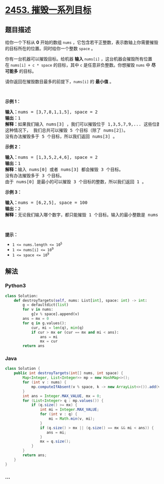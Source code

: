 # [2453. 摧毁一系列目标](https://leetcode-cn.com/problems/destroy-sequential-targets)

## 题目描述

<!-- 这里写题目描述 -->

<p>给你一个下标从 <strong>0</strong>&nbsp;开始的数组&nbsp;<code>nums</code>&nbsp;，它包含若干正整数，表示数轴上你需要摧毁的目标所在的位置。同时给你一个整数&nbsp;<code>space</code>&nbsp;。</p>

<p>你有一台机器可以摧毁目标。给机器 <strong>输入</strong>&nbsp;<code>nums[i]</code>&nbsp;，这台机器会摧毁所有位置在&nbsp;<code>nums[i] + c * space</code>&nbsp;的目标，其中&nbsp;<code>c</code>&nbsp;是任意非负整数。你想摧毁&nbsp;<code>nums</code>&nbsp;中 <strong>尽可能多</strong>&nbsp;的目标。</p>

<p>请你返回在摧毁数目最多的前提下，<code>nums[i]</code>&nbsp;的 <strong>最小值</strong>&nbsp;。</p>

<p>&nbsp;</p>

<p><strong>示例 1：</strong></p>

<pre><b>输入：</b>nums = [3,7,8,1,1,5], space = 2
<b>输出：</b>1
<b>解释：</b>如果我们输入 nums[3] ，我们可以摧毁位于 1,3,5,7,9,... 这些位置的目标。
这种情况下， 我们总共可以摧毁 5 个目标（除了 nums[2]）。
没有办法摧毁多于 5 个目标，所以我们返回 nums[3] 。
</pre>

<p><strong>示例 2：</strong></p>

<pre><b>输入：</b>nums = [1,3,5,2,4,6], space = 2
<b>输出：</b>1
<b>解释：</b>输入 nums[0] 或者 nums[3] 都会摧毁 3 个目标。
没有办法摧毁多于 3 个目标。
由于 nums[0] 是最小的可以摧毁 3 个目标的整数，所以我们返回 1 。
</pre>

<p><strong>示例 3：</strong></p>

<pre><b>输入：</b>nums = [6,2,5], space = 100
<b>输出：</b>2
<b>解释：</b>无论我们输入哪个数字，都只能摧毁 1 个目标。输入的最小整数是 nums[1] 。
</pre>

<p>&nbsp;</p>

<p><strong>提示：</strong></p>

<ul>
	<li><code>1 &lt;= nums.length &lt;= 10<sup>5</sup></code></li>
	<li><code>1 &lt;= nums[i] &lt;= 10<sup>9</sup></code></li>
	<li><code>1 &lt;= space &lt;=&nbsp;10<sup>9</sup></code></li>
</ul>


## 解法

<!-- 这里可写通用的实现逻辑 -->

<!-- tabs:start -->

### **Python3**

<!-- 这里可写当前语言的特殊实现逻辑 -->

```python
class Solution:
    def destroyTargets(self, nums: List[int], space: int) -> int:
        g = defaultdict(list)
        for v in nums:
            g[v % space].append(v)
        ans = mx = 0
        for q in g.values():
            cur, mi = len(q), min(q)
            if cur > mx or (cur == mx and mi < ans):
                ans = mi
                mx = cur
        return ans
```

### **Java**

<!-- 这里可写当前语言的特殊实现逻辑 -->

```java
class Solution {
    public int destroyTargets(int[] nums, int space) {
        Map<Integer, List<Integer>> mp = new HashMap<>();
        for (int v : nums) {
            mp.computeIfAbsent(v % space, k -> new ArrayList<>()).add(v);
        }
        int ans = Integer.MAX_VALUE, mx = 0;
        for (List<Integer> q : mp.values()) {
            if (q.size() >= mx) {
                int mi = Integer.MAX_VALUE;
                for (int v : q) {
                    mi = Math.min(v, mi);
                }
                if (q.size() > mx || (q.size() == mx && mi < ans)) {
                   ans = mi;
                }
                mx = q.size();
            }
        }
        return ans;
    }
}
```

### **...**

```

```

<!-- tabs:end -->

